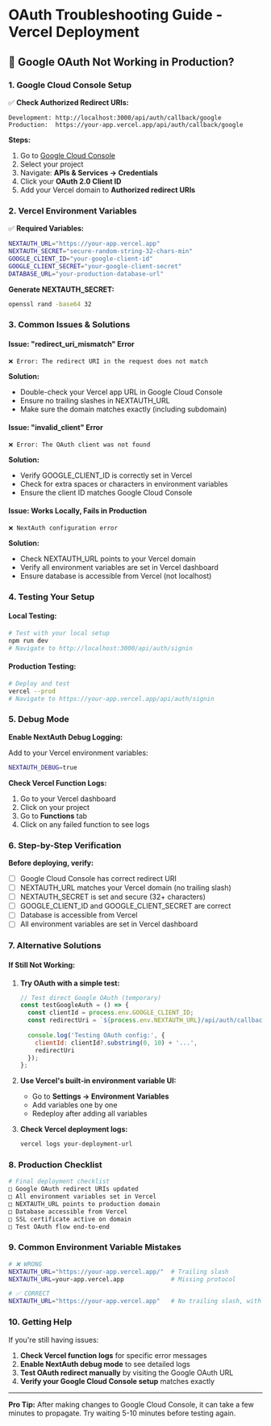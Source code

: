 # OAuth Troubleshooting Guide - Vercel Deployment

## 🚨 Google OAuth Not Working in Production?

### **1. Google Cloud Console Setup**

✅ **Check Authorized Redirect URIs:**
```
Development: http://localhost:3000/api/auth/callback/google
Production:  https://your-app.vercel.app/api/auth/callback/google
```

**Steps:**
1. Go to [Google Cloud Console](https://console.cloud.google.com/)
2. Select your project
3. Navigate: **APIs & Services → Credentials**
4. Click your **OAuth 2.0 Client ID**
5. Add your Vercel domain to **Authorized redirect URIs**

### **2. Vercel Environment Variables**

✅ **Required Variables:**
```bash
NEXTAUTH_URL="https://your-app.vercel.app"
NEXTAUTH_SECRET="secure-random-string-32-chars-min"
GOOGLE_CLIENT_ID="your-google-client-id"
GOOGLE_CLIENT_SECRET="your-google-client-secret"
DATABASE_URL="your-production-database-url"
```

**Generate NEXTAUTH_SECRET:**
```bash
openssl rand -base64 32
```

### **3. Common Issues & Solutions**

#### **Issue: "redirect_uri_mismatch" Error**
```
❌ Error: The redirect URI in the request does not match
```

**Solution:**
- Double-check your Vercel app URL in Google Cloud Console
- Ensure no trailing slashes in NEXTAUTH_URL
- Make sure the domain matches exactly (including subdomain)

#### **Issue: "invalid_client" Error**
```
❌ Error: The OAuth client was not found
```

**Solution:**
- Verify GOOGLE_CLIENT_ID is correctly set in Vercel
- Check for extra spaces or characters in environment variables
- Ensure the client ID matches Google Cloud Console

#### **Issue: Works Locally, Fails in Production**
```
❌ NextAuth configuration error
```

**Solution:**
- Check NEXTAUTH_URL points to your Vercel domain
- Verify all environment variables are set in Vercel dashboard
- Ensure database is accessible from Vercel (not localhost)

### **4. Testing Your Setup**

#### **Local Testing:**
```bash
# Test with your local setup
npm run dev
# Navigate to http://localhost:3000/api/auth/signin
```

#### **Production Testing:**
```bash
# Deploy and test
vercel --prod
# Navigate to https://your-app.vercel.app/api/auth/signin
```

### **5. Debug Mode**

**Enable NextAuth Debug Logging:**

Add to your Vercel environment variables:
```bash
NEXTAUTH_DEBUG=true
```

**Check Vercel Function Logs:**
1. Go to your Vercel dashboard
2. Click on your project
3. Go to **Functions** tab
4. Click on any failed function to see logs

### **6. Step-by-Step Verification**

**Before deploying, verify:**

- [ ] Google Cloud Console has correct redirect URI
- [ ] NEXTAUTH_URL matches your Vercel domain (no trailing slash)
- [ ] NEXTAUTH_SECRET is set and secure (32+ characters)
- [ ] GOOGLE_CLIENT_ID and GOOGLE_CLIENT_SECRET are correct
- [ ] Database is accessible from Vercel
- [ ] All environment variables are set in Vercel dashboard

### **7. Alternative Solutions**

#### **If Still Not Working:**

1. **Try OAuth with a simple test:**
   ```javascript
   // Test direct Google OAuth (temporary)
   const testGoogleAuth = () => {
     const clientId = process.env.GOOGLE_CLIENT_ID;
     const redirectUri = `${process.env.NEXTAUTH_URL}/api/auth/callback/google`;
     
     console.log('Testing OAuth config:', {
       clientId: clientId?.substring(0, 10) + '...',
       redirectUri
     });
   };
   ```

2. **Use Vercel's built-in environment variable UI:**
   - Go to **Settings → Environment Variables**
   - Add variables one by one
   - Redeploy after adding all variables

3. **Check Vercel deployment logs:**
   ```bash
   vercel logs your-deployment-url
   ```

### **8. Production Checklist**

```bash
# Final deployment checklist
□ Google OAuth redirect URIs updated
□ All environment variables set in Vercel
□ NEXTAUTH_URL points to production domain
□ Database accessible from Vercel
□ SSL certificate active on domain
□ Test OAuth flow end-to-end
```

### **9. Common Environment Variable Mistakes**

```bash
# ❌ WRONG
NEXTAUTH_URL="https://your-app.vercel.app/"  # Trailing slash
NEXTAUTH_URL=your-app.vercel.app             # Missing protocol

# ✅ CORRECT  
NEXTAUTH_URL="https://your-app.vercel.app"   # No trailing slash, with protocol
```

### **10. Getting Help**

If you're still having issues:

1. **Check Vercel function logs** for specific error messages
2. **Enable NextAuth debug mode** to see detailed logs
3. **Test OAuth redirect manually** by visiting the Google OAuth URL
4. **Verify your Google Cloud Console setup** matches exactly

---

**Pro Tip:** After making changes to Google Cloud Console, it can take a few minutes to propagate. Try waiting 5-10 minutes before testing again. 
